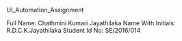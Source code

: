 UI_Automation_Assignment

Full Name: Chathmini Kumari Jayathilaka
Name With Initials: R.D.C.K.Jayathilaka
Student Id No: SE/2016/014
